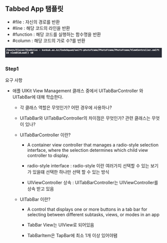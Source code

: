 ## Tabbed App 탬플릿

- #file : 자신의 경로를 반환
- #line : 해당 코드의 라인을 반환
- #function : 해당 코드를 실행하는 함수명을 반환
- #column : 해당 코드의 가로 수?를 반환

![](PhotoFrameImg/Photoframe_step1.png)

### Step1

요구 사항
- 애플 UIKit View Management 클래스 중에서 UITabBarController 와 UITabBar에 대해 학습한다.
  - 각 클래스 역할은 무엇인가? 어떤 경우에 사용하나?
  - UITabBar와 UITabBarController의 차이점은 무엇인가?
관련 클래스는 무엇이 있나?

  - UITabBarController 이란?

    - A container view controller that manages a radio-style selection interface, where the selection determines which child view controller to display.

    - radio-style interface : radio-style 이란 여러가지 선택할 수 있는 보기가 있을떄 선택한 하나만 선택 할 수 있는 방식

    - UIViewController 상속 : UITabBarController는 UIViewController를 상속 받고 있음

  - UITabBar 이란?

    - A control that displays one or more buttons in a tab bar for selecting between different subtasks, views, or modes in an app

    - TabBar View는 UIView로 되어있음

    - TabBarItem은 TapBar에 최소 1개 이상 있어야됌
